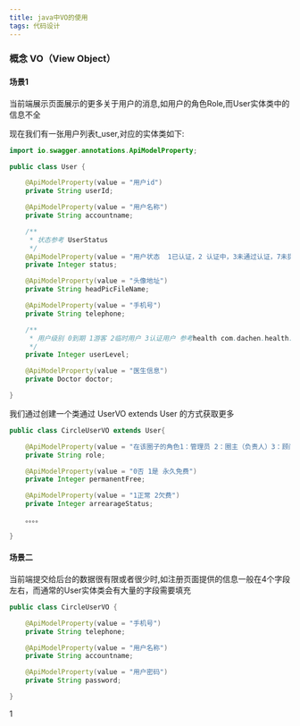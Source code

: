 ```yaml
---
title: java中VO的使用
tags: 代码设计
---
```

### 概念 VO（View Object）
#### 场景1
当前端展示页面展示的更多关于用户的消息,如用户的角色Role,而User实体类中的信息不全


现在我们有一张用户列表t_user,对应的实体类如下:
```java
import io.swagger.annotations.ApiModelProperty;

public class User {

    @ApiModelProperty(value = "用户id")
    private String userId;

    @ApiModelProperty(value = "用户名称")
    private String accountname;

    /**
     * 状态参考 UserStatus
     */
    @ApiModelProperty(value = "用户状态  1已认证，2 认证中，3未通过认证，7未提交认证")
    private Integer status;

    @ApiModelProperty(value = "头像地址")
    private String headPicFileName;

    @ApiModelProperty(value = "手机号")
    private String telephone;

    /**
     * 用户级别 0到期 1游客 2临时用户 3认证用户 参考health com.dachen.health.commons.vo.User
     */
    private Integer userLevel;

    @ApiModelProperty(value = "医生信息")
    private Doctor doctor;

}

```

我们通过创建一个类通过 UserVO extends User 的方式获取更多
```java
public class CircleUserVO extends User{

    @ApiModelProperty(value = "在该圈子的角色1：管理员 2：圈主（负责人）3：顾问 逗号拼接 多个角色 可同时为管理员，圈主，顾问")
    private String role;

    @ApiModelProperty(value = "0否 1是 永久免费")
    private Integer permanentFree;

    @ApiModelProperty(value = "1正常 2欠费")
    private Integer arrearageStatus;

    。。。。

}
```

#### 场景二
当前端提交给后台的数据很有限或者很少时,如注册页面提供的信息一般在4个字段左右，而通常的User实体类会有大量的字段需要填充
```java
public class CircleUserVO {

    @ApiModelProperty(value = "手机号")
    private String telephone;

    @ApiModelProperty(value = "用户名称")
    private String accountname;

    @ApiModelProperty(value = "用户密码")
    private String password;

}
```




















1
